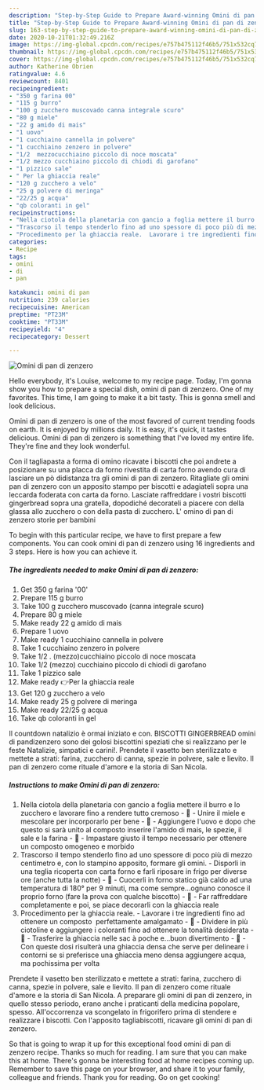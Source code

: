 ```yaml
---
description: "Step-by-Step Guide to Prepare Award-winning Omini di pan di zenzero"
title: "Step-by-Step Guide to Prepare Award-winning Omini di pan di zenzero"
slug: 163-step-by-step-guide-to-prepare-award-winning-omini-di-pan-di-zenzero
date: 2020-10-21T01:32:49.216Z
image: https://img-global.cpcdn.com/recipes/e757b475112f46b5/751x532cq70/omini-di-pan-di-zenzero-recipe-main-photo.jpg
thumbnail: https://img-global.cpcdn.com/recipes/e757b475112f46b5/751x532cq70/omini-di-pan-di-zenzero-recipe-main-photo.jpg
cover: https://img-global.cpcdn.com/recipes/e757b475112f46b5/751x532cq70/omini-di-pan-di-zenzero-recipe-main-photo.jpg
author: Katherine Obrien
ratingvalue: 4.6
reviewcount: 8401
recipeingredient:
- "350 g farina 00"
- "115 g burro"
- "100 g zucchero muscovado canna integrale scuro"
- "80 g miele"
- "22 g amido di mais"
- "1 uovo"
- "1 cucchiaino cannella in polvere"
- "1 cucchiaino zenzero in polvere"
- "1/2  mezzocucchiaino piccolo di noce moscata"
- "1/2 mezzo cucchiaino piccolo di chiodi di garofano"
- "1 pizzico sale"
- " Per la ghiaccia reale"
- "120 g zucchero a velo"
- "25 g polvere di meringa"
- "22/25 g acqua"
- "qb coloranti in gel"
recipeinstructions:
- "Nella ciotola della planetaria con gancio a foglia mettere il burro e lo zucchero e lavorare fino a rendere tutto cremoso 🍪 Unire il miele e mescolare per incorporarlo per bene 🍪 Aggiungere l&#39;uovo e dopo che questo si sarà unito al composto inserire l&#39;amido di mais, le spezie, il sale e la farina 🍪 Impastare giusto il tempo necessario per ottenere un composto omogeneo e morbido"
- "Trascorso il tempo stenderlo fino ad uno spessore di poco più di mezzo centimetro e, con lo stampino apposito, formare gli omini. Disporli in una teglia ricoperta con carta forno e farli riposare in frigo per diverse ore (anche tutta la notte) 🍪 Cuocerli in forno statico già caldo ad una temperatura di 180° per 9 minuti, ma come sempre...ognuno conosce il proprio forno (fare la prova con qualche biscotto)  🍪 Far raffreddare completamente e poi, se piace decorarli con la ghiaccia reale"
- "Procedimento per la ghiaccia reale.  Lavorare i tre ingredienti fino ad ottenere un composto  perfettamente amalgamato 👑 Dividere in più ciotoline e aggiungere i coloranti fino ad ottenere la tonalità desiderata 👑 Trasferire la ghiaccia nelle sac à poche e...buon divertimento 👑 Con queste dosi risulterà una ghiaccia densa che serve per delineare i contorni se si preferisce una ghiaccia meno densa aggiungere acqua, ma pochissima per volta"
categories:
- Recipe
tags:
- omini
- di
- pan

katakunci: omini di pan 
nutrition: 239 calories
recipecuisine: American
preptime: "PT23M"
cooktime: "PT33M"
recipeyield: "4"
recipecategory: Dessert

---
```



![Omini di pan di zenzero](https://img-global.cpcdn.com/recipes/e757b475112f46b5/751x532cq70/omini-di-pan-di-zenzero-recipe-main-photo.jpg)

Hello everybody, it's Louise, welcome to my recipe page. Today, I'm gonna show you how to prepare a special dish, omini di pan di zenzero. One of my favorites. This time, I am going to make it a bit tasty. This is gonna smell and look delicious.

Omini di pan di zenzero is one of the most favored of current trending foods on earth. It is enjoyed by millions daily. It is easy, it's quick, it tastes delicious. Omini di pan di zenzero is something that I've loved my entire life. They're fine and they look wonderful.

Con il tagliapasta a forma di omino ricavate i biscotti che poi andrete a posizionare su una placca da forno rivestita di carta forno avendo cura di lasciare un pò didistanza tra gli omini di pan di zenzero. Ritagliate gli omini pan di zenzero con un apposito stampo per biscotti e adagiateli sopra una leccarda foderata con carta da forno. Lasciate raffreddare i vostri biscotti gingerbread sopra una gratella, dopodiché decorateli a piacere con della glassa allo zucchero o con della pasta di zucchero. L&#39; omino di pan di zenzero storie per bambini


To begin with this particular recipe, we have to first prepare a few components. You can cook omini di pan di zenzero using 16 ingredients and 3 steps. Here is how you can achieve it.

<!--inarticleads1-->

##### The ingredients needed to make Omini di pan di zenzero:

1. Get 350 g farina &#39;00&#39;
1. Prepare 115 g burro
1. Take 100 g zucchero muscovado (canna integrale scuro)
1. Prepare 80 g miele
1. Make ready 22 g amido di mais
1. Prepare 1 uovo
1. Make ready 1 cucchiaino cannella in polvere
1. Take 1 cucchiaino zenzero in polvere
1. Take 1/2 . (mezzo)cucchiaino piccolo di noce moscata
1. Take 1/2 (mezzo) cucchiaino piccolo di chiodi di garofano
1. Take 1 pizzico sale
1. Make ready  👉Per la ghiaccia reale
1. Get 120 g zucchero a velo
1. Make ready 25 g polvere di meringa
1. Make ready 22/25 g acqua
1. Take qb coloranti in gel


Il countdown natalizio è ormai iniziato e con. BISCOTTI GINGERBREAD omini di pandizenzero sono dei golosi biscottini speziati che si realizzano per le feste Natalizie, simpatici e carini!. Prendete il vasetto ben sterilizzato e mettete a strati: farina, zucchero di canna, spezie in polvere, sale e lievito. Il pan di zenzero come rituale d&#39;amore e la storia di San Nicola. 

<!--inarticleads2-->

##### Instructions to make Omini di pan di zenzero:

1. Nella ciotola della planetaria con gancio a foglia mettere il burro e lo zucchero e lavorare fino a rendere tutto cremoso - 🍪 - Unire il miele e mescolare per incorporarlo per bene - 🍪 - Aggiungere l&#39;uovo e dopo che questo si sarà unito al composto inserire l&#39;amido di mais, le spezie, il sale e la farina - 🍪 - Impastare giusto il tempo necessario per ottenere un composto omogeneo e morbido
1. Trascorso il tempo stenderlo fino ad uno spessore di poco più di mezzo centimetro e, con lo stampino apposito, formare gli omini. - Disporli in una teglia ricoperta con carta forno e farli riposare in frigo per diverse ore (anche tutta la notte) - 🍪 - Cuocerli in forno statico già caldo ad una temperatura di 180° per 9 minuti, ma come sempre...ognuno conosce il proprio forno (fare la prova con qualche biscotto)  - 🍪 - Far raffreddare completamente e poi, se piace decorarli con la ghiaccia reale
1. Procedimento per la ghiaccia reale.  - Lavorare i tre ingredienti fino ad ottenere un composto  perfettamente amalgamato - 👑 - Dividere in più ciotoline e aggiungere i coloranti fino ad ottenere la tonalità desiderata - 👑 - Trasferire la ghiaccia nelle sac à poche e...buon divertimento - 👑 - Con queste dosi risulterà una ghiaccia densa che serve per delineare i contorni se si preferisce una ghiaccia meno densa aggiungere acqua, ma pochissima per volta


Prendete il vasetto ben sterilizzato e mettete a strati: farina, zucchero di canna, spezie in polvere, sale e lievito. Il pan di zenzero come rituale d&#39;amore e la storia di San Nicola. A preparare gli omini di pan di zenzero, in quello stesso periodo, erano anche i praticanti della medicina popolare, spesso. All&#39;occorrenza va scongelato in frigorifero prima di stendere e realizzare i biscotti. Con l&#39;apposito tagliabiscotti, ricavare gli omini di pan di zenzero. 

So that is going to wrap it up for this exceptional food omini di pan di zenzero recipe. Thanks so much for reading. I am sure that you can make this at home. There's gonna be interesting food at home recipes coming up. Remember to save this page on your browser, and share it to your family, colleague and friends. Thank you for reading. Go on get cooking!
